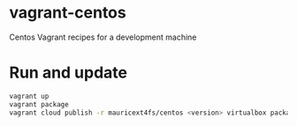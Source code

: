 # vagrant-centos
Centos Vagrant recipes for a development machine

# Run and update

```sh
vagrant up
vagrant package
vagrant cloud publish -r mauricext4fs/centos <version> virtualbox package.box
```

